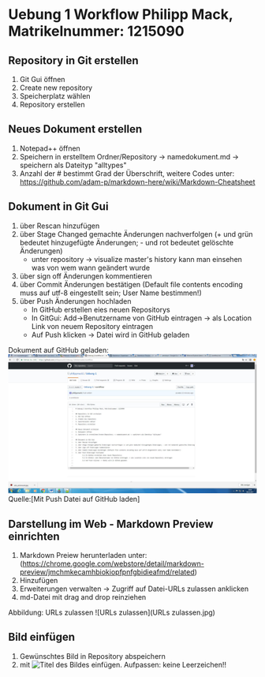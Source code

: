 # Uebung 1 Workflow Philipp Mack, Matrikelnummer: 1215090

## Repository in Git erstellen
1. Git Gui öffnen
2. Create new repository
3. Speicherplatz wählen
4. Repository erstellen

## Neues Dokument erstellen
1. Notepad++ öffnen
2. Speichern in erstelltem Ordner/Repository -> namedokument.md -> speichern als Dateityp "alltypes"
3. Anzahl der # bestimmt Grad der Überschrift, weitere Codes unter: https://github.com/adam-p/markdown-here/wiki/Markdown-Cheatsheet

## Dokument in Git Gui
1. über Rescan hinzufügen
2. über Stage Changed gemachte Änderungen nachverfolgen (+ und grün bedeutet hinzugefügte Änderungen; - und rot bedeutet gelöschte Änderungen)
	* unter repository -> visualize master's history kann man einsehen was von wem wann geändert wurde
3. über sign off Änderungen kommentieren
4. über Commit Änderungen bestätigen (Default file contents encoding muss auf utf-8 eingestellt sein; User Name bestimmen!)
5. über Push Änderungen hochladen
	* In GitHub erstellen eies neuen Repositorys
	* In GitGui: Add->Benutzername von GitHub eintragen -> als Location Link von neuem Repository eintragen 
	* Auf Push klicken -> Datei wird in GitHub geladen

Dokument auf GitHub geladen:
![Mit Push Datei auf GitHub laden](github.jpg)
Quelle:[Mit Push Datei auf GitHub laden]

## Darstellung im Web - Markdown Preview einrichten
1. Markdown Preiew herunterladen unter: (https://chrome.google.com/webstore/detail/markdown-preview/jmchmkecamhbiokiopfpnfgbidieafmd/related) 
2. Hinzufügen
3. Erweiterungen verwalten -> Zugriff auf Datei-URLs zulassen anklicken
4. md-Datei mit drag and drop reinziehen
	
Abbildung: URLs zulassen
![URLs zulassen](URLs zulassen.jpg)

## Bild einfügen
1. Gewünschtes Bild in Repository abspeichern
2. mit ![Titel des Bildes](DateinameimOrdner.jpg) einfügen. Aufpassen: keine Leerzeichen!!

	


